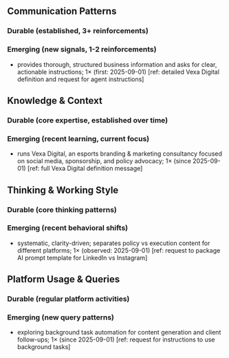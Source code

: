 ## Communication Patterns
### Durable (established, 3+ reinforcements)

### Emerging (new signals, 1-2 reinforcements)
- provides thorough, structured business information and asks for clear, actionable instructions; 1× (first: 2025-09-01) [ref: detailed Vexa Digital definition and request for agent instructions]

## Knowledge & Context
### Durable (core expertise, established over time)

### Emerging (recent learning, current focus)
- runs Vexa Digital, an esports branding & marketing consultancy focused on social media, sponsorship, and policy advocacy; 1× (since 2025-09-01) [ref: full Vexa Digital definition message]

## Thinking & Working Style
### Durable (core thinking patterns)

### Emerging (recent behavioral shifts)
- systematic, clarity-driven; separates policy vs execution content for different platforms; 1× (observed: 2025-09-01) [ref: request to package AI prompt template for LinkedIn vs Instagram]

## Platform Usage & Queries
### Durable (regular platform activities)

### Emerging (new query patterns)
- exploring background task automation for content generation and client follow-ups; 1× (since 2025-09-01) [ref: request for instructions to use background tasks]